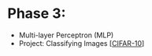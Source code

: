 # Phase 3:
* Multi-layer Perceptron (MLP)
* Project: Classifying Images [[CIFAR-10](https://www.cs.toronto.edu/~kriz/cifar.html)]
